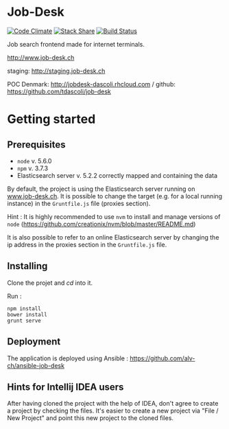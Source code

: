 Job-Desk
========

[![Code Climate](https://codeclimate.com/github/alv-ch/job-desk/badges/gpa.svg)](https://codeclimate.com/github/alv-ch/job-desk) [![Stack Share](http://img.shields.io/badge/tech-stack-0690fa.svg?style=flat)](http://stackshare.io/alv-ch/job-desk) [![Build Status](https://travis-ci.org/alv-ch/job-desk.svg?branch=dev)](https://travis-ci.org/alv-ch/job-desk)

Job search frontend made for internet terminals.

http://www.job-desk.ch

staging: http://staging.job-desk.ch

POC Denmark: http://jobdesk-dascoli.rhcloud.com / github: https://github.com/tdascoli/job-desk

# Getting started

## Prerequisites

- `node` v. 5.6.0
- `npm` v. 3.7.3
- Elasticsearch server v. 5.2.2 correctly mapped and containing the data

By default, the project is using the Elasticsearch server running on www.job-desk.ch. It is possible to change the target (e.g. for a local running instance) in the `Gruntfile.js` file (proxies section).

Hint : It is highly recommended to use `nvm` to install and manage versions of `node` (https://github.com/creationix/nvm/blob/master/README.md)

It is also possible to refer to an online Elasticsearch server by changing the ip address in the proxies section in the `Gruntfile.js` file.

## Installing

Clone the projet and _cd_ into it. 

Run : 
```
npm install
bower install 
grunt serve
```

## Deployment

The application is deployed using Ansible : https://github.com/alv-ch/ansible-job-desk

## Hints for Intellij IDEA users

After having cloned the project with the help of IDEA, don't agree to create a project by checking the files. It's easier to create a new project via "File / New Project" and point this new project to the cloned files.

